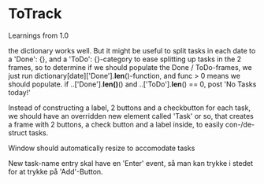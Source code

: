 # ToTrack

Learnings from 1.0

the dictionary works well. But it might be useful to split tasks in each date to a 'Done': {}, and a 'ToDo': {}-category to ease splitting up tasks in the 2 frames, so to determine if we should populate the Done / ToDo-frames, we just run dictionary[date]['Done'].__len__()-function, and func > 0 means we should populate. if ..['Done'].__len()__() and ..['ToDo'].__len__() == 0, post 'No Tasks today!'


Instead of constructing a label, 2 buttons and a checkbutton for each task, we should have an overridden new element called 'Task' or so, that creates a frame with 2 buttons, a check button and a label inside, to easily con-/de-struct tasks.

Window should automatically resize to accomodate tasks

New task-name entry skal have en 'Enter' event, så man kan trykke <Enter> i stedet for at trykke på 'Add'-Button.


